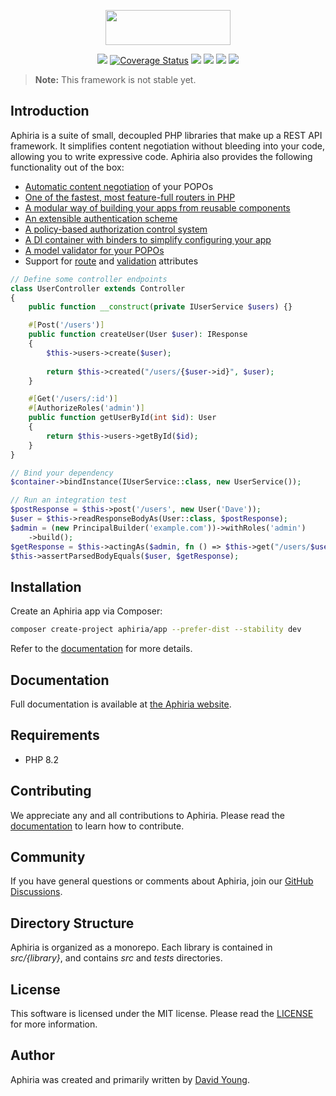 <p align="center"><a href="https://www.aphiria.com" target="_blank" title="Aphiria"><img src="https://www.aphiria.com/images/aphiria-logo.svg" width="200" height="56"></a></p>

<p align="center">
<a href="https://github.com/aphiria/aphiria/actions"><img src="https://github.com/aphiria/aphiria/workflows/ci/badge.svg"></a>
<a href="https://coveralls.io/github/aphiria/aphiria?branch=1.x"><img src="https://coveralls.io/repos/github/aphiria/aphiria/badge.svg?branch=1.x" alt="Coverage Status"></a>
<a href="https://psalm.dev"><img src="https://shepherd.dev/github/aphiria/aphiria/level.svg"></a>
<a href="https://packagist.org/packages/aphiria/aphiria"><img src="https://poser.pugx.org/aphiria/aphiria/v/stable.svg"></a>
<a href="https://packagist.org/packages/aphiria/aphiria"><img src="https://poser.pugx.org/aphiria/aphiria/v/unstable.svg"></a>
<a href="https://packagist.org/packages/aphiria/aphiria"><img src="https://poser.pugx.org/aphiria/aphiria/license.svg"></a>
</p>

> **Note:** This framework is not stable yet.

## Introduction

Aphiria is a suite of small, decoupled PHP libraries that make up a REST API framework.  It simplifies content negotiation without bleeding into your code, allowing you to write expressive code.  Aphiria also provides the following functionality out of the box:

* <a href="https://www.aphiria.com/docs/1.x/content-negotiation.html" target="_blank">Automatic content negotiation</a> of your POPOs
* <a href="https://www.aphiria.com/docs/1.x/routing.html" target="_blank">One of the fastest, most feature-full routers in PHP</a>
* <a href="https://www.aphiria.com/docs/1.x/configuration.html#application-builders" target="_blank">A modular way of building your apps from reusable components</a>
* <a href="https://www.aphiria.com/docs/1.x/authentication.html" target="_blank">An extensible authentication scheme</a>
* <a href="https://www.aphiria.com/docs/1.x/authorization.html" target="_blank">A policy-based authorization control system</a>
* <a href="https://www.aphiria.com/docs/1.x/dependency-injection.html" target="_blank">A DI container with binders to simplify configuring your app</a>
* <a href="https://www.aphiria.com/docs/1.x/validation.html" target="_blank">A model validator for your POPOs</a>
* Support for <a href="https://www.aphiria.com/docs/1.x/routing.html#route-attributes" target="_blank">route</a> and <a href="https://www.aphiria.com/docs/1.x/validation.html" target="_blank">validation</a> attributes

```php
// Define some controller endpoints
class UserController extends Controller
{
    public function __construct(private IUserService $users) {}

    #[Post('/users')]
    public function createUser(User $user): IResponse
    {
        $this->users->create($user);
        
        return $this->created("/users/{$user->id}", $user);
    }

    #[Get('/users/:id')]
    #[AuthorizeRoles('admin')]
    public function getUserById(int $id): User
    {
        return $this->users->getById($id);
    }
}

// Bind your dependency
$container->bindInstance(IUserService::class, new UserService());

// Run an integration test
$postResponse = $this->post('/users', new User('Dave'));
$user = $this->readResponseBodyAs(User::class, $postResponse);
$admin = (new PrincipalBuilder('example.com'))->withRoles('admin')
    ->build();
$getResponse = $this->actingAs($admin, fn () => $this->get("/users/$user->id"));
$this->assertParsedBodyEquals($user, $getResponse);
```

## Installation

Create an Aphiria app via Composer:

```bash
composer create-project aphiria/app --prefer-dist --stability dev
```

Refer to the [documentation](https://www.aphiria.com/docs/1.x/installation.html) for more details.

## Documentation

Full documentation is available at <a href="https://www.aphiria.com" target="_blank">the Aphiria website</a>.

## Requirements

* PHP 8.2

## Contributing

We appreciate any and all contributions to Aphiria.  Please read the [documentation](https://www.aphiria.com/docs/1.x/contributing.html) to learn how to contribute.

## Community

If you have general questions or comments about Aphiria, join our [GitHub Discussions](https://github.com/aphiria/aphiria/discussions).

## Directory Structure

Aphiria is organized as a monorepo.  Each library is contained in _src/{library}_, and contains _src_ and _tests_ directories.

## License

This software is licensed under the MIT license.  Please read the [LICENSE](LICENSE.md) for more information.

## Author

Aphiria was created and primarily written by [David Young](https://github.com/davidbyoung).
